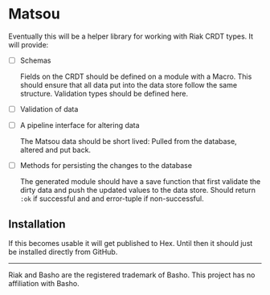 Matsou
======

Eventually this will be a helper library for working with Riak CRDT types. It will provide:

- [ ] Schemas

  Fields on the CRDT should be defined on a module with a Macro. This should ensure that all data put into the data store follow the same structure. Validation types should be defined here.

- [ ] Validation of data

- [ ] A pipeline interface for altering data

  The Matsou data should be short lived: Pulled from the database, altered and put back.

- [ ] Methods for persisting the changes to the database

  The generated module should have a save function that first validate the dirty data and push the updated values to the data store. Should return `:ok` if successful and and error-tuple if non-successful.

Installation
------------

If this becomes usable it will get published to Hex. Until then it should just be installed directly from GitHub.

* * *

Riak and Basho are the registered trademark of Basho. This project has no affiliation with Basho.
